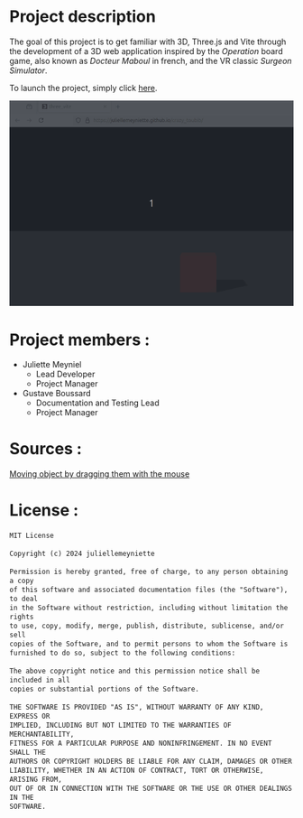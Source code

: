 # Project description
The goal of this project is to get familiar with 3D, Three.js and Vite through the development of a 3D web application inspired by the *Operation* board game, also known as *Docteur Maboul* in french, and the VR classic *Surgeon Simulator*.

To launch the project, simply click [here](https://juliellemeyniette.github.io/crazy_toubib).

![](https://github.com/juliellemeyniette/crazy_toubib/blob/main/ressources/movin_organ.gif)

# Project members :
- Juliette Meyniel
  - Lead Developer
  - Project Manager
- Gustave Boussard
  - Documentation and Testing Lead
  - Project Manager

# Sources :
[Moving object by dragging them with the mouse](https://schteppe.github.io/cannon.js/examples/threejs_mousepick.html)

# License :
    MIT License

    Copyright (c) 2024 juliellemeyniette

    Permission is hereby granted, free of charge, to any person obtaining a copy
    of this software and associated documentation files (the "Software"), to deal
    in the Software without restriction, including without limitation the rights
    to use, copy, modify, merge, publish, distribute, sublicense, and/or sell
    copies of the Software, and to permit persons to whom the Software is
    furnished to do so, subject to the following conditions:

    The above copyright notice and this permission notice shall be included in all
    copies or substantial portions of the Software.

    THE SOFTWARE IS PROVIDED "AS IS", WITHOUT WARRANTY OF ANY KIND, EXPRESS OR
    IMPLIED, INCLUDING BUT NOT LIMITED TO THE WARRANTIES OF MERCHANTABILITY,
    FITNESS FOR A PARTICULAR PURPOSE AND NONINFRINGEMENT. IN NO EVENT SHALL THE
    AUTHORS OR COPYRIGHT HOLDERS BE LIABLE FOR ANY CLAIM, DAMAGES OR OTHER
    LIABILITY, WHETHER IN AN ACTION OF CONTRACT, TORT OR OTHERWISE, ARISING FROM,
    OUT OF OR IN CONNECTION WITH THE SOFTWARE OR THE USE OR OTHER DEALINGS IN THE
    SOFTWARE.
